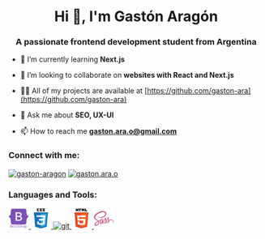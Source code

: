 <h1 align="center">Hi 👋, I'm Gastón Aragón</h1>
<h3 align="center">A passionate frontend development student from Argentina</h3>

- 🌱 I’m currently learning **Next.js**

- 👯 I’m looking to collaborate on **websites with React and Next.js**

- 👨‍💻 All of my projects are available at [https://github.com/gaston-ara](https://github.com/gaston-ara)

- 💬 Ask me about **SEO, UX-UI**

- 📫 How to reach me **gaston.ara.o@gmail.com**

<h3 align="left">Connect with me:</h3>
<p align="left">
<a href="https://linkedin.com/in/gaston-aragon" target="blank"><img align="center" src="https://cdn.jsdelivr.net/npm/simple-icons@3.0.1/icons/linkedin.svg" alt="gaston-aragon" height="30" width="40" /></a>
<a href="https://instagram.com/gaston.ara.o" target="blank"><img align="center" src="https://cdn.jsdelivr.net/npm/simple-icons@3.0.1/icons/instagram.svg" alt="gaston.ara.o" height="30" width="40" /></a>
</p>

<h3 align="left">Languages and Tools:</h3>
<p align="left"> <a href="https://getbootstrap.com" target="_blank"> <img src="https://raw.githubusercontent.com/devicons/devicon/master/icons/bootstrap/bootstrap-plain-wordmark.svg" alt="bootstrap" width="40" height="40"/> </a> <a href="https://www.w3schools.com/css/" target="_blank"> <img src="https://raw.githubusercontent.com/devicons/devicon/master/icons/css3/css3-original-wordmark.svg" alt="css3" width="40" height="40"/> </a> <a href="https://git-scm.com/" target="_blank"> <img src="https://www.vectorlogo.zone/logos/git-scm/git-scm-icon.svg" alt="git" width="40" height="40"/> </a> <a href="https://www.w3.org/html/" target="_blank"> <img src="https://raw.githubusercontent.com/devicons/devicon/master/icons/html5/html5-original-wordmark.svg" alt="html5" width="40" height="40"/> </a> <a href="https://sass-lang.com" target="_blank"> <img src="https://raw.githubusercontent.com/devicons/devicon/master/icons/sass/sass-original.svg" alt="sass" width="40" height="40"/> </a> </p>

